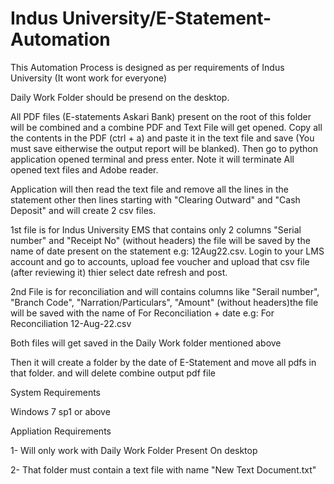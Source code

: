 # Indus University/E-Statement-Automation
This Automation Process is designed as per requirements of Indus University (It wont work for everyone)

Daily Work Folder should be presend on the desktop.

All PDF files (E-statements Askari Bank) present on the root of this folder will be combined and a combine PDF and Text File will get opened.
Copy all the contents in the PDF (ctrl + a) and paste it in the text file and save (You must save eitherwise the output report will be blanked). Then go to python application opened terminal and press enter. Note it will terminate All opened text files and Adobe reader.

Application will then read the text file and remove all the lines in the statement other then lines starting with "Clearing Outward" and "Cash Deposit" and will create 2 csv files.

1st file is for Indus University EMS that contains only 2 columns "Serial number" and "Receipt No" (without headers) the file will be saved by the name of date present on the statement e.g: 12Aug22.csv. Login to your LMS account and go to accounts, upload fee voucher and upload that csv file (after reviewing it) thier select date refresh and post.

2nd File is for reconciliation and will contains columns like "Serail number", "Branch Code", "Narration/Particulars", "Amount" (without headers)the file will be saved with the name of For Reconciliation + date e.g: For Reconciliation 12-Aug-22.csv

Both files will get saved in the Daily Work folder mentioned above

Then it will create a folder by the date of E-Statement and move all pdfs in that folder. and will delete combine output pdf file

System Requirements

Windows 7 sp1 or above

Appliation Requirements

1- Will only work with Daily Work Folder Present On desktop

2- That folder must contain a text file with name "New Text Document.txt" 
